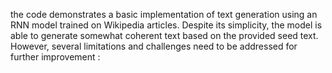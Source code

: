 the code demonstrates a basic implementation of text generation 
using an RNN model trained on Wikipedia articles. Despite its simplicity, the 
model is able to generate somewhat coherent text based on the provided seed text. 
However, several limitations and challenges need to be addressed for further 
improvement :
